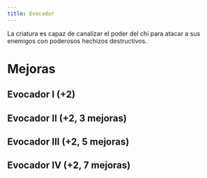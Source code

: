 ```yaml
---
title: Evocador
---
```


La criatura es capaz de canalizar el poder del chi para atacar a sus enemigos con poderosos hechizos destructivos. 

# Mejoras

## Evocador I (+2)

## Evocador II (+2, 3 mejoras)

## Evocador III (+2, 5 mejoras)

## Evocador IV (+2, 7 mejoras)
